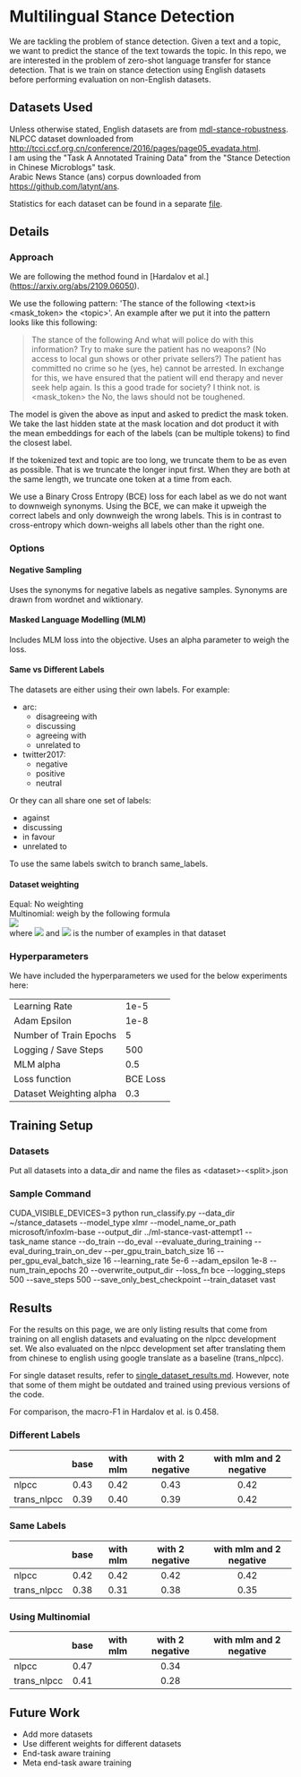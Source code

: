 # Multilingual Stance Detection

We are tackling the problem of stance detection. Given a text and a topic, we want to predict the stance of the text towards the topic.
In this repo, we are interested in the problem of zero-shot language transfer for stance detection. That is we train on stance detection using English datasets before performing evaluation on non-English datasets.

## Datasets Used
Unless otherwise stated, English datasets are from [mdl-stance-robustness](https://github.com/UKPLab/mdl-stance-robustness). \
NLPCC dataset downloaded from http://tcci.ccf.org.cn/conference/2016/pages/page05_evadata.html. \
I am using the "Task A Annotated Training Data" from the "Stance Detection in Chinese Microblogs" task. \
Arabic News Stance (ans) corpus downloaded from https://github.com/latynt/ans.

Statistics for each dataset can be found in a separate [file](./datasets_statistics.md).

## Details

### Approach

We are following the method found in [Hardalov et al.] (https://arxiv.org/abs/2109.06050).

We use the following pattern: 'The stance of the following \<text\>is \<mask_token\> the \<topic\>'.
An example after we put it into the pattern looks like this following:

> The stance of the following And what will police do with this information? Try to make sure the patient has no weapons? (No access to local gun shows or other private sellers?) The patient has committed no crime so he (yes, he) cannot be arrested. In exchange for this, we have ensured that the patient will end therapy and never seek help again. Is this a good trade for society? I think not. is \<mask_token\> the No, the laws should not be toughened.

The model is given the above as input and asked to predict the mask token. We take the last hidden state at the mask location and dot product it with the mean embeddings for each of the labels (can be multiple tokens) to find the closest label.

If the tokenized text and topic are too long, we truncate them to be as even as possible.
That is we truncate the longer input first. When they are both at the same length, we truncate one token at a time from each.

We use a Binary Cross Entropy (BCE) loss for each label as we do not want to downweigh synonyms. Using the BCE, we can make it upweigh the correct labels and only downweigh the wrong labels. This is in contrast to cross-entropy which down-weighs all labels other than the right one.

### Options
#### Negative Sampling
Uses the synonyms for negative labels as negative samples.
Synonyms are drawn from wordnet and wiktionary.

#### Masked Language Modelling (MLM)
Includes MLM loss into the objective.
Uses an alpha parameter to weigh the loss.

#### Same vs Different Labels
The datasets are either using their own labels. For example:
- arc:
  - disagreeing with
  - discussing
  - agreeing with
  - unrelated to
- twitter2017:
  - negative
  - positive
  - neutral

Or they can all share one set of labels:
- against
- discussing
- in favour
- unrelated to

To use the same labels switch to branch same_labels.

#### Dataset weighting
Equal: No weighting \
Multinomial: weigh by the following formula \
<img src="https://render.githubusercontent.com/render/math?math=q_i = \frac{p_i^\alpha}{\sum_{j=1}^N p_j^\alpha}"> \
where <img src="https://render.githubusercontent.com/render/math?math=p_i = \frac{n_i}{\sum_{k=1}^N n_k}"> and <img src="https://render.githubusercontent.com/render/math?math=n_i"> is the number of examples in that dataset

### Hyperparameters
We have included the hyperparameters we used for the below experiments here:
<table>
<tr><td> Learning Rate </td><td> 1e-5 </td></tr>
<tr><td> Adam Epsilon </td><td> 1e-8 </td></tr>
<tr><td> Number of Train Epochs </td><td> 5 </td></tr>
<tr><td> Logging / Save Steps </td><td> 500 </td></tr>
<tr><td> MLM alpha </td><td> 0.5 </td></tr>
<tr><td> Loss function </td><td> BCE Loss </td></tr>
<tr><td> Dataset Weighting alpha </td><td> 0.3 </td></tr>
</table>

## Training Setup
### Datasets
Put all datasets into a data_dir and name the files as \<dataset\>-\<split\>.json

### Sample Command
CUDA_VISIBLE_DEVICES=3 python run_classify.py --data_dir ~/stance_datasets --model_type xlmr --model_name_or_path microsoft/infoxlm-base --output_dir ../ml-stance-vast-attempt1 --task_name stance --do_train --do_eval --evaluate_during_training --eval_during_train_on_dev --per_gpu_train_batch_size 16 --per_gpu_eval_batch_size 16 --learning_rate 5e-6 --adam_epsilon 1e-8 --num_train_epochs 20 --overwrite_output_dir --loss_fn bce --logging_steps 500 --save_steps 500 --save_only_best_checkpoint --train_dataset vast

## Results
For the results on this page, we are only listing results that come from training on all english datasets and evaluating on the nlpcc development set. We also evaluated on the nlpcc development set after translating them from chinese to english using google translate as a baseline (trans_nlpcc).

For single dataset results, refer to [single_dataset_results.md](./single_dataset_results.md). However, note that some of them might be outdated and trained using previous versions of the code.

For comparison, the macro-F1 in Hardalov et al. is 0.458.


### Different Labels
|             | base | with mlm | with 2 negative | with mlm and 2 negative |
|-------------|:----:|:--------:|:---------------:|:-----------------------:|
| nlpcc       | 0.43 |   0.42   |       0.43      |           0.42          |
| trans_nlpcc | 0.39 |   0.40   |       0.39      |           0.42          |


### Same Labels
|             | base | with mlm | with 2 negative | with mlm and 2 negative |
|-------------|:----:|:--------:|:---------------:|:-----------------------:|
| nlpcc       | 0.42 |   0.42   |       0.42      |           0.42          |
| trans_nlpcc | 0.38 |   0.31   |       0.38      |           0.35          |

### Using Multinomial
|             | base | with mlm | with 2 negative | with mlm and 2 negative |
|-------------|:----:|:--------:|:---------------:|:-----------------------:|
| nlpcc       | 0.47 |          |       0.34      |                         |
| trans_nlpcc | 0.41 |          |       0.28      |                         |


## Future Work
- Add more datasets
- Use different weights for different datasets
- End-task aware training
- Meta end-task aware training
